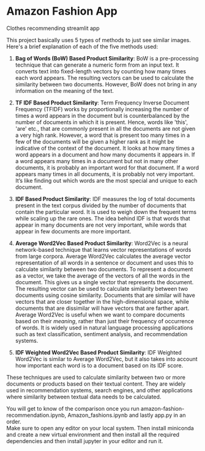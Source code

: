# Amazon Fashion App

Clothes recommending streamlit app

This project basically uses 5 types of methods to just see similar images. <br>
Here's a brief explanation of each of the five methods used:

1. **Bag of Words (BoW) Based Product Similarity**: BoW is a pre-processing technique that can generate a numeric form from an input text. It converts text into fixed-length vectors by counting how many times each word appears. The resulting vectors can be used to calculate the similarity between two documents. However, BoW does not bring in any information on the meaning of the text.

2. **TF IDF Based Product Similarity**: Term Frequency Inverse Document Frequency (TFIDF) works by proportionally increasing the number of times a word appears in the document but is counterbalanced by the number of documents in which it is present. Hence, words like 'this', 'are' etc., that are commonly present in all the documents are not given a very high rank. However, a word that is present too many times in a few of the documents will be given a higher rank as it might be indicative of the context of the document. It looks at how many times a word appears in a document and how many documents it appears in. If a word appears many times in a document but not in many other documents, it is probably an important word for that document. If a word appears many times in all documents, it is probably not very important. It’s like finding out which words are the most special and unique to each document.

3. **IDF Based Product Similarity**: IDF measures the log of total documents present in the text corpus divided by the number of documents that contain the particular word. It is used to weigh down the frequent terms while scaling up the rare ones. The idea behind IDF is that words that appear in many documents are not very important, while words that appear in few documents are more important. 

4. **Average Word2Vec Based Product Similarity**: Word2Vec is a neural network-based technique that learns vector representations of words from large corpora. Average Word2Vec calculates the average vector representation of all words in a sentence or document and uses this to calculate similarity between two documents. To represent a document as a vector, we take the average of the vectors of all the words in the document. This gives us a single vector that represents the document.<br>The resulting vector can be used to calculate similarity between two documents using cosine similarity. Documents that are similar will have vectors that are closer together in the high-dimensional space, while documents that are dissimilar will have vectors that are farther apart.<br>Average Word2Vec is useful when we want to compare documents based on their *meaning*, rather than just their frequency of occurrence of words. It is widely used in natural language processing applications such as text classification, sentiment analysis, and recommendation systems.

5. **IDF Weighted Word2Vec Based Product Similarity**: IDF Weighted Word2Vec is similar to Average Word2Vec, but it also takes into account how important each word is to a document based on its IDF score.

These techniques are used to calculate similarity between two or more documents or products based on their textual content. They are widely used in recommendation systems, search engines, and other applications where similarity between textual data needs to be calculated.

You will get to know of the comparison once you run amazon-fashion-recommendation.ipynb, Amazon_fashions.ipynb and lastly app.py  in an order. <br>
Make sure to open any editor on your local system. Then install miniconda and create a new virtual environment and then install all the required dependencies and then install jupyter in your editor and run it. 
